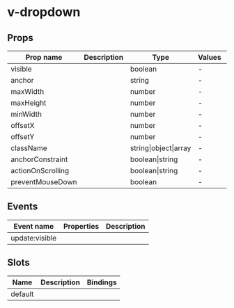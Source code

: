 # v-dropdown

## Props

| Prop name         | Description | Type                  | Values | Default |
| ----------------- | ----------- | --------------------- | ------ | ------- |
| visible           |             | boolean               | -      | false   |
| anchor            |             | string                | -      | null    |
| maxWidth          |             | number                | -      | null    |
| maxHeight         |             | number                | -      | null    |
| minWidth          |             | number                | -      | null    |
| offsetX           |             | number                | -      | null    |
| offsetY           |             | number                | -      | null    |
| className         |             | string\|object\|array | -      | null    |
| anchorConstraint  |             | boolean\|string       | -      | false   |
| actionOnScrolling |             | boolean\|string       | -      | "close" |
| preventMouseDown  |             | boolean               | -      | false   |

## Events

| Event name     | Properties | Description |
| -------------- | ---------- | ----------- |
| update:visible |            |

## Slots

| Name    | Description | Bindings |
| ------- | ----------- | -------- |
| default |             |          |
